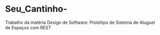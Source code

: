 # Seu_Cantinho-
Trabalho da matéria Design de Software: Protótipo de Sistema de Aluguel de Espaços com REST
